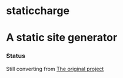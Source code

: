 staticcharge
============

A static site generator
=======

### Status

Still converting from [The original project](https://github.com/AlexanderSelzer/personal-project-report)
